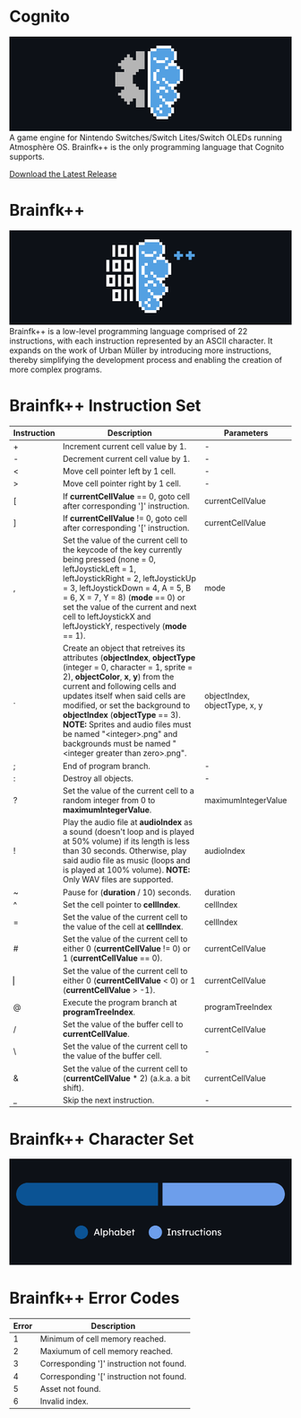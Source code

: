 # Cognito
![Cognito Logo](https://github.com/Coder-Dude10/cognito/blob/main/Images/Cognito%20Logo.png?raw=true)
A game engine for Nintendo Switches/Switch Lites/Switch OLEDs running Atmosphère OS. Brainfk++ is the only programming language that Cognito supports.

[Download the Latest Release](https://github.com/Coder-Dude10/cognito/releases)
# Brainfk++
![Brainfk++ Logo](https://github.com/Coder-Dude10/cognito/blob/main/Images/Brainfk%2B%2B%20Logo.png?raw=true)
Brainfk++ is a low-level programming language comprised of 22 instructions, with each instruction represented by an ASCII character. It expands on the work of Urban Müller by introducing more instructions, thereby simplifying the development process and enabling the creation of more complex programs. 
# Brainfk++ Instruction Set
| Instruction | Description | Parameters |
| --- | --- | --- |
| + | Increment current cell value by 1. | - |
| - | Decrement current cell value by 1. | - |
| < | Move cell pointer left by 1 cell. | - |
| > | Move cell pointer right by 1 cell. | - |
| [ | If **currentCellValue** == 0, goto cell after corresponding ']' instruction. | currentCellValue |
| ] | If **currentCellValue** != 0, goto cell after corresponding '[' instruction. | currentCellValue |
| , | Set the value of the current cell to the keycode of the key currently being pressed (none = 0, leftJoystickLeft = 1, leftJoystickRight = 2, leftJoystickUp = 3, leftJoystickDown = 4, A = 5, B = 6, X = 7, Y = 8) (**mode** == 0) or set the value of the current and next cell to leftJoystickX and leftJoystickY, respectively (**mode** == 1). | mode |
| . | Create an object that retreives its attributes (**objectIndex**, **objectType** (integer = 0, character = 1, sprite = 2), **objectColor**, **x**, **y**) from the current and following cells and updates itself when said cells are modified, or set the background to **objectIndex** (**objectType** == 3). **NOTE:** Sprites and audio files must be named "\<integer\>.png" and backgrounds must be named "\<integer greater than zero\>.png". | objectIndex, objectType, x, y |
| ; | End of program branch. | - |
| : | Destroy all objects. | - |
| ? | Set the value of the current cell to a random integer from 0 to **maximumIntegerValue**. | maximumIntegerValue |
| ! | Play the audio file at **audioIndex** as a sound (doesn't loop and is played at 50% volume) if its length is less than 30 seconds. Otherwise, play said audio file as music (loops and is played at 100% volume). **NOTE:** Only WAV files are supported. | audioIndex |
| ~ | Pause for (**duration** / 10) seconds. | duration |
| ^ | Set the cell pointer to **cellIndex**. | cellIndex |
| = | Set the value of the current cell to the value of the cell at **cellIndex**. | cellIndex |
| # | Set the value of the current cell to either 0 (**currentCellValue** != 0) or 1 (**currentCellValue** == 0). | currentCellValue |
| ▏| Set the value of the current cell to either 0 (**currentCellValue** < 0) or 1 (**currentCellValue** > -1). | currentCellValue |
| @ | Execute the program branch at **programTreeIndex**. | programTreeIndex |
| / | Set the value of the buffer cell to **currentCellValue**. | currentCellValue |
| \ | Set the value of the current cell to the value of the buffer cell. | - |
| & | Set the value of the current cell to (**currentCellValue** * 2) (a.k.a. a bit shift). | currentCellValue |
| _ | Skip the next instruction. | - |
# Brainfk++ Character Set
![Brainfk++ Character Set](https://github.com/Coder-Dude10/cognito/blob/main/Images/Brainfk%2B%2B%20Character%20Set.png?raw=true)
# Brainfk++ Error Codes
| Error | Description |
| --- | --- |
| 1 | Minimum of cell memory reached. |
| 2 | Maxiumum of cell memory reached. |
| 3 | Corresponding ']' instruction not found. |
| 4 | Corresponding '[' instruction not found. |
| 5 | Asset not found. |
| 6 | Invalid index. |

